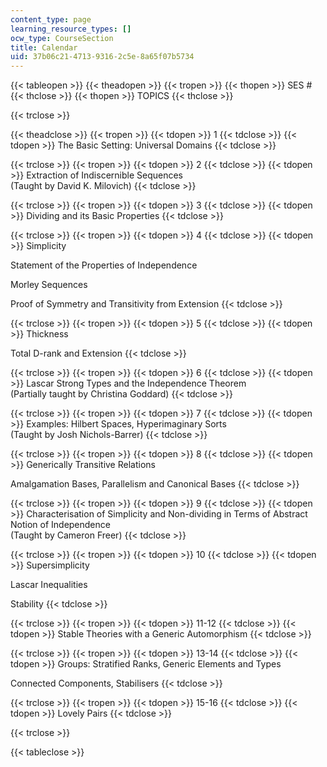 ```yaml
---
content_type: page
learning_resource_types: []
ocw_type: CourseSection
title: Calendar
uid: 37b06c21-4713-9316-2c5e-8a65f07b5734
---
```


{{< tableopen >}}
{{< theadopen >}}
{{< tropen >}}
{{< thopen >}}
SES #
{{< thclose >}}
{{< thopen >}}
TOPICS
{{< thclose >}}

{{< trclose >}}

{{< theadclose >}}
{{< tropen >}}
{{< tdopen >}}
1
{{< tdclose >}}
{{< tdopen >}}
The Basic Setting: Universal Domains
{{< tdclose >}}

{{< trclose >}}
{{< tropen >}}
{{< tdopen >}}
2
{{< tdclose >}}
{{< tdopen >}}
Extraction of Indiscernible Sequences  
(Taught by David K. Milovich)
{{< tdclose >}}

{{< trclose >}}
{{< tropen >}}
{{< tdopen >}}
3
{{< tdclose >}}
{{< tdopen >}}
Dividing and its Basic Properties
{{< tdclose >}}

{{< trclose >}}
{{< tropen >}}
{{< tdopen >}}
4
{{< tdclose >}}
{{< tdopen >}}
Simplicity  
  
Statement of the Properties of Independence  
  
Morley Sequences  
  
Proof of Symmetry and Transitivity from Extension
{{< tdclose >}}

{{< trclose >}}
{{< tropen >}}
{{< tdopen >}}
5
{{< tdclose >}}
{{< tdopen >}}
Thickness  
  
Total D-rank and Extension
{{< tdclose >}}

{{< trclose >}}
{{< tropen >}}
{{< tdopen >}}
6
{{< tdclose >}}
{{< tdopen >}}
Lascar Strong Types and the Independence Theorem  
(Partially taught by Christina Goddard)
{{< tdclose >}}

{{< trclose >}}
{{< tropen >}}
{{< tdopen >}}
7
{{< tdclose >}}
{{< tdopen >}}
Examples: Hilbert Spaces, Hyperimaginary Sorts  
(Taught by Josh Nichols-Barrer)
{{< tdclose >}}

{{< trclose >}}
{{< tropen >}}
{{< tdopen >}}
8
{{< tdclose >}}
{{< tdopen >}}
Generically Transitive Relations  
  
Amalgamation Bases, Parallelism and Canonical Bases
{{< tdclose >}}

{{< trclose >}}
{{< tropen >}}
{{< tdopen >}}
9
{{< tdclose >}}
{{< tdopen >}}
Characterisation of Simplicity and Non-dividing in Terms of Abstract Notion of Independence  
(Taught by Cameron Freer)
{{< tdclose >}}

{{< trclose >}}
{{< tropen >}}
{{< tdopen >}}
10
{{< tdclose >}}
{{< tdopen >}}
Supersimplicity  
  
Lascar Inequalities  
  
Stability
{{< tdclose >}}

{{< trclose >}}
{{< tropen >}}
{{< tdopen >}}
11-12
{{< tdclose >}}
{{< tdopen >}}
Stable Theories with a Generic Automorphism
{{< tdclose >}}

{{< trclose >}}
{{< tropen >}}
{{< tdopen >}}
13-14
{{< tdclose >}}
{{< tdopen >}}
Groups: Stratified Ranks, Generic Elements and Types  
  
Connected Components, Stabilisers
{{< tdclose >}}

{{< trclose >}}
{{< tropen >}}
{{< tdopen >}}
15-16
{{< tdclose >}}
{{< tdopen >}}
Lovely Pairs
{{< tdclose >}}

{{< trclose >}}

{{< tableclose >}}